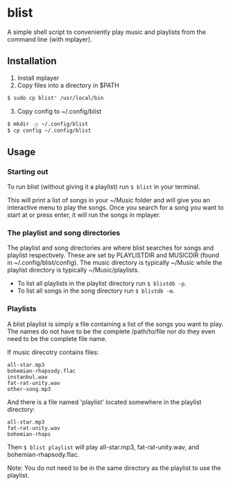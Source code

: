 # blist

A simple shell script to conveniently play music and playlists from the command
line (with mplayer).

## Installation

1. Install mplayer
2. Copy files into a directory in $PATH

```sh
$ sudo cp blist* /usr/local/bin
```

3. Copy config to ~/.config/blist

```sh
$ mkdir -p ~/.config/blist
$ cp config ~/.config/blist
```

## Usage

### Starting out

To run blist (without giving it a playlist) run `$ blist` in your terminal.

This will print a list of songs in your ~/Music folder and will give you an
interactive menu to play the songs. Once you search for a song you want to
start at or press enter, it will run the songs in mplayer.

### The playlist and song directories

The playlist and song directories are where blist searches for songs and
playlist respectively. These are set by PLAYLISTDIR and MUSICDIR (found in
~/.config/blist/config). The music directory is typically ~/Music while the
playlist directory is typically ~/Music/playlists.  

 - To list all playlists in the playlist directory run `$ blistdb -p`.
 - To list all songs in the song directory run `$ blistdb -m`.

### Playlists

A blist playlist is simply a file containing a list of the songs you want to
play. The names do not have to be the complete /path/to/file nor do they even
need to be the complete file name. 

If music direcotry contains files:

```
all-star.mp3
bohemian-rhapsody.flac
instanbul.wav
fat-rat-unity.wav
other-song.mp3
```

And there is a file named 'playlist' located somewhere in the playlist
directory:

```
all-star.mp3
fat-rat-unity.wav
bohemian-rhaps
```

Then `$ blist playlist` will play all-star.mp3, fat-rat-unity.wav, and
bohemian-rhapsody.flac.

Note: You do not need to be in the same directory as the playlist to use the
playlist.
